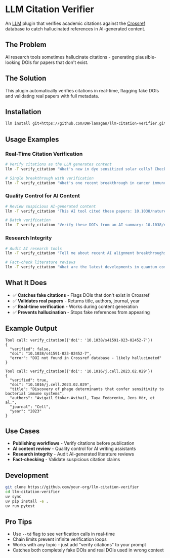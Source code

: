 # LLM Citation Verifier

An [LLM](https://llm.datasette.io/en/stable/) plugin that verifies academic citations against the [Crossref](https://www.crossref.org/documentation/retrieve-metadata/rest-api/a-non-technical-introduction-to-our-api/) database to catch hallucinated references in AI-generated content.

## The Problem

AI research tools sometimes hallucinate citations - generating plausible-looking DOIs for papers that don't exist.

## The Solution

This plugin automatically verifies citations in real-time, flagging fake DOIs and validating real papers with full metadata.

## Installation

```bash
llm install git+https://github.com/DWFlanagan/llm-citation-verifier.git
```

## Usage Examples

### Real-Time Citation Verification
```bash
# Verify citations as the LLM generates content
llm -T verify_citation "What's new in dye sensitized solar cells? Check all the references." --td

# Single breakthrough with verification
llm -T verify_citation "What's one recent breakthrough in cancer immunotherapy? Cite just one paper and verify it." --td
```

### Quality Control for AI Content
```bash
# Review suspicious AI-generated content
llm -T verify_citation "This AI tool cited these papers: 10.1038/nature12373 and 10.1234/fake.doi.2024. Check if they're real." --td

# Batch verification
llm -T verify_citation "Verify these DOIs from an AI summary: 10.1038/nature12373, 10.1126/science.abc123, 10.1234/fake.journal.2024" --td
```

### Research Integrity
```bash
# Audit AI research tools
llm -T verify_citation "Tell me about recent AI alignment breakthroughs. Verify any papers you cite." --td

# Fact-check literature reviews
llm -T verify_citation "What are the latest developments in quantum computing? Make sure all citations are real." --td
```

## What It Does

- ✅ **Catches fake citations** - Flags DOIs that don't exist in Crossref
- ✅ **Validates real papers** - Returns title, authors, journal, year
- ✅ **Real-time verification** - Works during content generation
- ✅ **Prevents hallucination** - Stops fake references from appearing

## Example Output

```
Tool call: verify_citation({'doi': '10.1038/s41591-023-02452-7'})
{
  "verified": false,
  "doi": "10.1038/s41591-023-02452-7", 
  "error": "DOI not found in Crossref database - likely hallucinated"
}

Tool call: verify_citation({'doi': '10.1016/j.cell.2023.02.029'})
{
  "verified": true,
  "doi": "10.1016/j.cell.2023.02.029",
  "title": "Discovery of phage determinants that confer sensitivity to bacterial immune systems",
  "authors": "Avigail Stokar-Avihail, Taya Fedorenko, Jens Hör, et al.",
  "journal": "Cell",
  "year": "2023"
}
```

## Use Cases

- **Publishing workflows** - Verify citations before publication
- **AI content review** - Quality control for AI writing assistants  
- **Research integrity** - Audit AI-generated literature reviews
- **Fact-checking** - Validate suspicious citation claims

## Development

```bash
git clone https://github.com/your-org/llm-citation-verifier
cd llm-citation-verifier
uv sync
uv pip install -e .
uv run pytest
```

## Pro Tips

- Use `--td` flag to see verification calls in real-time
- Chain limits prevent infinite verification loops
- Works with any topic - just add "verify citations" to your prompt
- Catches both completely fake DOIs and real DOIs used in wrong context
